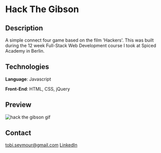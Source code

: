 # Hack The Gibson

<h2>Description</h2>
<p>A simple connect four game based on the film 'Hackers'. This was built during the 12 week Full-Stack Web Development course I took at Spiced Academy in Berlin.</p>

<h2>Technologies</h2>
<p><strong>Language</strong>: Javascript</p>
<p><strong>Front-End</strong>: HTML, CSS, jQuery</p>

<h2>Preview</h2>
<img src="http://tseymour.xyz/htgtitle.gif" alt="hack the gibson gif">

<h2>Contact</h2>
<a href="mailto:tobi.seymour@gmail.com">tobi.seymour@gmail.com</a
<br>
<a href="https://www.linkedin.com/in/tobiseymour/">LinkedIn</a>
